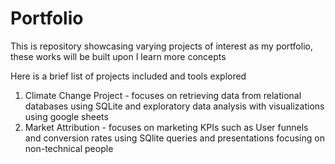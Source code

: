 # Portfolio
This is repository showcasing varying projects of interest as my portfolio, these works will be built upon I learn more concepts

Here is a brief list of projects included and tools explored
1. Climate Change Project - focuses on retrieving data from relational databases using SQLite and exploratory data analysis with visualizations using google sheets
2. Market Attribution -  focuses on marketing KPIs such as User funnels and conversion rates using SQlite queries and presentations focusing on non-technical people
